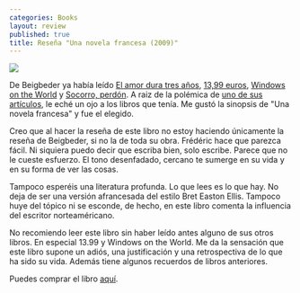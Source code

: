```yaml
---
categories: Books
layout: review
published: true
title: Reseña "Una novela francesa (2009)"
---
```

![](http://i.imgur.com/ACjM00R.jpg)

De Beigbeder ya había leído [El amor dura tres años](https://www.amazon.es//dp/8433977873/), [13,99 euros](https://www.amazon.es/dp/843397792X/), [Windows on the World](https://www.amazon.es/dp/8433972642/) y [Socorro, perdón](https://www.amazon.es/dp/8433973711/). A raiz de la polémica de [uno de sus artículos](http://us2.campaign-archive2.com/?u=374c664073e1a1fa3deca53b4&id=b32313a722&e=9509ebed37), le eché un ojo a los libros que tenía. Me gustó la sinopsis de "Una novela francesa" y fue el elegido.

Creo que al hacer la reseña de este libro no estoy haciendo únicamente la reseña de Beigbeder, si no la de toda su obra. Frédéric hace que parezca fácil. Ni siquiera puedo decir que escriba bien, solo escribe. Parece que no le cueste esfuerzo. El tono desenfadado, cercano te sumerge en su vida y en su forma de ver las cosas.

Tampoco esperéis una literatura profunda. Lo que lees es lo que hay. No deja de ser una versión afrancesada del estilo Bret Easton Ellis. Tampoco huye del tópico ni se esconde, de hecho, en este libro comenta la influencia del escritor norteaméricano.

No recomiendo leer este libro sin haber leído antes alguno de sus otros libros. En especial 13.99 y Windows on the World. Me da la sensación que este libro supone un adiós, una justificación y una retrospectiva de lo que ha sido su vida. Además tiene algunos recuerdos de libros anteriores.

Puedes comprar el libro [aquí](http://amazon.es/dp/8433975692).

